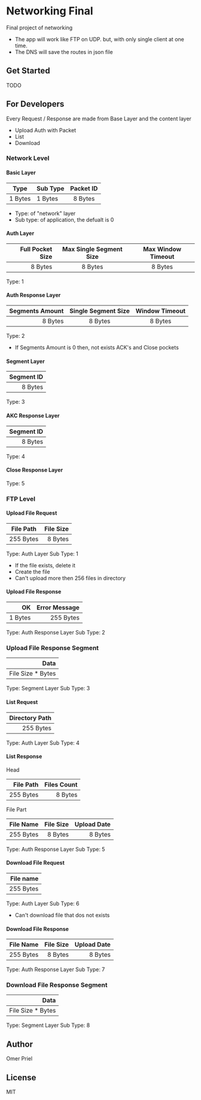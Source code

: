# Networking Final

Final project of networking

* The app will work like FTP on UDP. but, with only single client at one time.
* The DNS will save the routes in json file

## Get Started

TODO

## For Developers

Every Request / Response are made from Base Layer and the content layer

* Upload
  Auth with Packet
* List
* Download

### Network Level

#### Basic Layer

|   Type  |  Sub Type  | Packet ID |
|---------|:-----------|:---------:|
| 1 Bytes | 1 Bytes    | 8 Bytes   |

* Type: of "network" layer
* Sub type: of application, the defualt is 0

#### Auth Layer

| Full Pocket Size | Max Single Segment Size | Max Window Timeout |
|-----------------:|:-----------------------:|:------------------:|
| 8 Bytes          | 8 Bytes                 | 8 Bytes            |

Type: 1

#### Auth Response Layer

| Segments Amount | Single Segment Size | Window Timeout |
|----------------:|:-------------------:|:--------------:|
| 8 Bytes         | 8 Bytes             | 8 Bytes        |

Type: 2

* If Segments Amount is 0 then, not exists ACK's and Close pockets

#### Segment Layer

| Segment ID |
|-----------:|
| 8 Bytes    |

Type: 3

#### AKC Response Layer

| Segment ID |
|-----------:|
| 8 Bytes    |

Type: 4

#### Close Response Layer

Type: 5

### FTP Level

#### Upload File Request

| File Path | File Size |
|:---------:|----------:|
| 255 Bytes | 8 Bytes   |

Type: Auth Layer
Sub Type: 1

* If the file exists, delete it
* Create the file
* Can't upload more then 256 files in directory

#### Upload File Response

| OK      | Error Message |
|--------:|--------------:|
| 1 Bytes | 255 Bytes     |

Type: Auth Response Layer
Sub Type: 2

### Upload File Response Segment

|       Data        |
|------------------:|
| File Size * Bytes |

Type: Segment Layer
Sub Type: 3

#### List Request

| Directory Path |
|---------------:|
| 255 Bytes      |

Type: Auth Layer
Sub Type: 4

#### List Response

Head

| File Path |  Files Count |
|----------:|-------------:|
| 255 Bytes | 8 Bytes      |

File Part

| File Name | File Size | Upload Date |
|----------:|----------:|------------:|
| 255 Bytes | 8 Bytes   | 8 Bytes     |

Type: Auth Response Layer
Sub Type: 5

#### Download File Request

| File name |
|----------:|
| 255 Bytes |

Type: Auth Layer
Sub Type: 6

* Can't download file that dos not exists

#### Download File Response

| File Name | File Size | Upload Date |
|----------:|----------:|------------:|
| 255 Bytes | 8 Bytes   | 8 Bytes     |

Type: Auth Response Layer
Sub Type: 7

### Download File Response Segment

|       Data        |
|------------------:|
| File Size * Bytes |

Type: Segment Layer
Sub Type: 8

## Author

Omer Priel

## License

MIT
